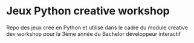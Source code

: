 # Jeux Python creative workshop
Repo des jeux créé en Python et utilisé dans le cadre du module creative dev workshop pour la 3ème année du Bachelor développeur interactif
